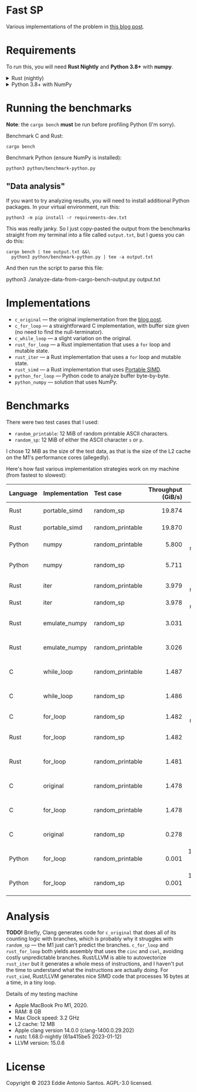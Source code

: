 # Fast SP

Various implementations of the problem in [this blog post][blog].

[blog]: https://owen.cafe/posts/six-times-faster-than-c/

# Requirements

To run this, you will need **Rust Nightly** and **Python 3.8+** with **numpy**.

<details>
<summary>Rust (nightly)</summary>
Use [rustup](https://www.rust-lang.org/tools/install) to install a Rust toolchain, then install a nightly
toolchain:

    rustup update -- nightly

Then run `rustup override set nightly` to use the Rust nightly in the
current directory.

</details>

<details>
<summary>Python 3.8+ with NumPy</summary>
The test cases were generated using NumPy shenanigans.

You probably want to create a virtual environment, and install NumPy
inside it. Here's one way to do it:

    python3 -m venv .venv
    source .venv/bin/activate
    pip install -r requirements.txt

</details>

# Running the benchmarks

**Note**: the `cargo bench` **must** be run before profiling Python (I'm
sorry).

Benchmark C and Rust:

    cargo bench

Benchmark Python (ensure NumPy is installed):

    python3 python/benchmark-python.py

## "Data analysis"

If you want to try analyzing results, you will need to install
additional Python packages. In your virtual environment, run this:

    python3 -m pip install -r requirements-dev.txt

This was really janky. So I just copy-pasted the output from the
benchmarks straight from my terminal into a file called `output.txt`,
but I guess you can do this:

    cargo bench | tee output.txt &&\
      python3 python/benchmark-python.py | tee -a output.txt

And then run the script to parse this file:

   python3 ./analyze-data-from-cargo-bench-output.py output.txt

# Implementations

 - `c_original` — the original implementation from the [blog post][blog].
 - `c_for_loop` — a straightforward C implementation, with buffer size given (no need to find the null-terminator).
 - `c_while_loop` — a slight variation on the original.
 - `rust_for_loop` — a Rust implementation that uses a `for` loop and mutable state.
 - `rust_iter` — a Rust implementation that uses a `for` loop and mutable state.
 - `rust_simd` — a Rust implementation that uses [Portable SIMD][].
 - `python_for_loop` — Python code to analyze buffer byte-by-byte.
 - `python_numpy` — solution that uses NumPy.

[Portable SIMD]: https://github.com/rust-lang/portable-simd

# Benchmarks

There were two test cases that I used:

 - `random_printable`: 12 MiB of random printable ASCII characters.
 - `random_sp`: 12 MiB of either the ASCII character `s` or `p`.

I chose 12 MiB as the size of the test data, as that is the size of the
L2 cache on the M1's performance cores (allegedly).

Here's how fast various implementation strategies work on my machine (from fastest to slowest):

| Language   | Implementation   | Test case         |  Throughput (GiB/s) |                   Time per iteration |
|:-----------|:-----------------|:------------------|--------------------:|-------------------------------------:|
| Rust       | portable\_simd   | random\_sp        |              19.874 |        589,654 ns/iter ±       5,769 |
| Rust       | portable\_simd   | random\_printable |              19.870 |        589,766 ns/iter ±       5,726 |
| Python     | numpy            | random\_printable |               5.800 |      2,020,549 ns/iter ±      28,156 |
| Python     | numpy            | random\_sp        |               5.711 |      2,052,063 ns/iter ±     113,433 |
| Rust       | iter             | random\_printable |               3.979 |      2,944,916 ns/iter ±      80,495 |
| Rust       | iter             | random\_sp        |               3.978 |      2,946,037 ns/iter ±      33,849 |
| Rust       | emulate\_numpy   | random\_sp        |               3.031 |      3,866,700 ns/iter ±     116,109 |
| Rust       | emulate\_numpy   | random\_printable |               3.026 |      3,872,550 ns/iter ±     103,355 |
| C          | while\_loop      | random\_printable |               1.487 |      7,878,845 ns/iter ±     105,742 |
| C          | while\_loop      | random\_sp        |               1.486 |      7,886,922 ns/iter ±     158,662 |
| C          | for\_loop        | random\_sp        |               1.482 |      7,905,779 ns/iter ±      40,898 |
| Rust       | for\_loop        | random\_sp        |               1.482 |      7,906,754 ns/iter ±     635,075 |
| Rust       | for\_loop        | random\_printable |               1.481 |      7,912,558 ns/iter ±     499,821 |
| C          | original         | random\_printable |               1.478 |      7,930,400 ns/iter ±     135,758 |
| C          | for\_loop        | random\_printable |               1.478 |      7,931,450 ns/iter ±     516,610 |
| C          | original         | random\_sp        |               0.278 |     42,119,291 ns/iter ±     501,957 |
| Python     | for\_loop        | random\_printable |               0.001 | 18,939,466,916 ns/iter ±  44,605,333 |
| Python     | for\_loop        | random\_sp        |               0.001 | 19,451,341,325 ns/iter ± 291,675,532 |

# Analysis

**TODO!** Briefly, Clang generates code for `c_original` that does all of its
counting logic with branches, which is probably why it struggles with
`random_sp` — the M1 just can't predict the branches. `c_for_loop` and
`rust_for_loop` both yields assembly that uses the `cinc` and `csel`, avoiding
costly unpredictable branches. Rust/LLVM is able to autovectorize
`rust_iter` but it generates a whole mess of instructions, and I haven't
put the time to understand what the instructions are actually doing. For
`rust_simd`, Rust/LLVM generates nice SIMD code that processes 16 bytes
at a time, in a tiny loop.

Details of my testing machine
 - Apple MacBook Pro M1, 2020.
 - RAM: 8 GB
 - Max Clock speed: 3.2 GHz
 - L2 cache: 12 MB
 - Apple clang version 14.0.0 (clang-1400.0.29.202)
 - rustc 1.68.0-nightly (61a415be5 2023-01-12)
 - LLVM version: 15.0.6

# License

Copyright © 2023 Eddie Antonio Santos. AGPL-3.0 licensed.
